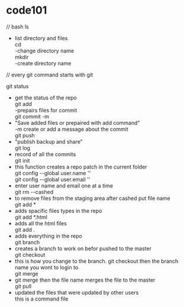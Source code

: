 # code101

// bash
ls<br>

- list directory and files<br>
  cd<br>
  -change directory name <br>
  mkdir<br>
  -create directory name <br>

// every git command starts with git<br>

git status<br>

- get the status of the repo<br>
  git add<br>
  -prepairs files for commit <br>
  git commit -m <br>
- "Save added files or prepaired with add command"<br>
  -m create or add a message about the commit<br>
  git push <br>
- "publish backup and share"<br>
  git log <br>
- record of all the commits <br>
  git init<br>
- this function creates a repo patch in the current folder<br>
  git config --global user.name ''<br>
  git config --global user.email ''<br>
- enter user name and email one at a time<br>
  git rm --cashed <br>
- to remove files from the staging area after cashed put file name<br>
  git add \*<br>
- adds spacific files types in the repo <br>
  git add \*.html <br>
- adds all the html files<br>
  git add . <br>
- adds everything in the repo<br>
  git branch <br>
- creates a branch to work on befor pushed to the master <br>
  git checkout <br>
- this is how you change to the branch. git checkout then the branch name you wont to login to <br>
  git merge <br>
- git merge then the file name merges the file to the master <br>
  git pull<br>
- updated the files that were updated by other users<br>
  this is a command file<br>
